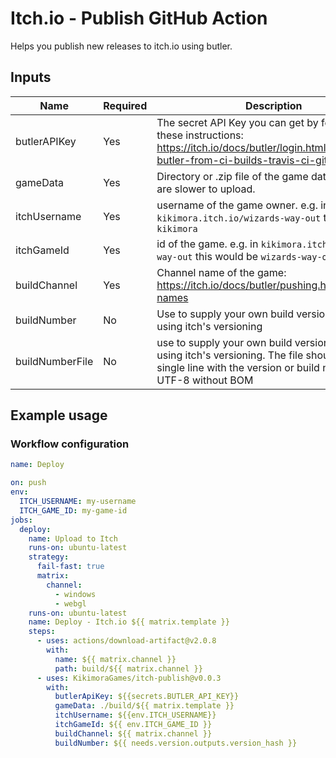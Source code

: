 # Itch.io - Publish GitHub Action

Helps you publish new releases to itch.io using butler.

## Inputs

| Name    | Required | Description                                                                                       |
|---------|----------|---------------------------------------------------------------------------------------------------|
| butlerAPIKey | Yes       | The secret API Key you can get by following these instructions: https://itch.io/docs/butler/login.html#running-butler-from-ci-builds-travis-ci-gitlab-ci-etc
| gameData | Yes | Directory or .zip file of the game data. Zip files are slower to upload.|
| itchUsername | Yes | username of the game owner. e.g. in `kikimora.itch.io/wizards-way-out` this would be `kikimora`|
| itchGameId | Yes | id of the game. e.g. in `kikimora.itch.io/wizards-way-out` this would be `wizards-way-out`
| buildChannel | Yes | Channel name of the game: https://itch.io/docs/butler/pushing.html#channel-names|
| buildNumber | No | Use to supply your own build version instead of using itch's versioning|
| buildNumberFile | No | use to supply your own build version instead of using itch's versioning. The file should contain a single line with the version or build number, in UTF-8 without BOM|

## Example usage

### Workflow configuration

```yaml
name: Deploy

on: push
env:
  ITCH_USERNAME: my-username
  ITCH_GAME_ID: my-game-id
jobs:
  deploy:
    name: Upload to Itch
    runs-on: ubuntu-latest
    strategy:
      fail-fast: true
      matrix:
        channel:
          - windows
          - webgl
    runs-on: ubuntu-latest
    name: Deploy - Itch.io ${{ matrix.template }}
    steps:
      - uses: actions/download-artifact@v2.0.8
        with:
          name: ${{ matrix.channel }}
          path: build/${{ matrix.channel }}
      - uses: KikimoraGames/itch-publish@v0.0.3
        with:
          butlerApiKey: ${{secrets.BUTLER_API_KEY}}
          gameData: ./build/${{ matrix.template }}
          itchUsername: ${{env.ITCH_USERNAME}}
          itchGameId: ${{ env.ITCH_GAME_ID }}
          buildChannel: ${{ matrix.channel }}
          buildNumber: ${{ needs.version.outputs.version_hash }}

```